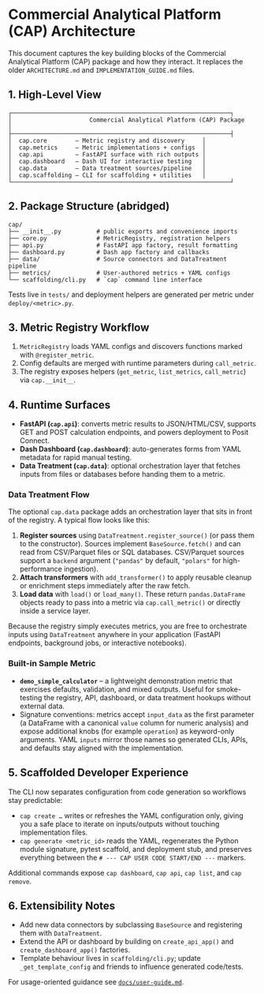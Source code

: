 # Commercial Analytical Platform (CAP) Architecture

This document captures the key building blocks of the Commercial Analytical Platform (CAP) package and how they interact. It replaces the older `ARCHITECTURE.md` and `IMPLEMENTATION_GUIDE.md` files.

## 1. High-Level View

```
┌──────────────────────────────────────────────────────────────┐
│                      Commercial Analytical Platform (CAP) Package                     │
├──────────────────────────────────────────────────────────────┤
│  cap.core        – Metric registry and discovery     │
│  cap.metrics     – Metric implementations + configs  │
│  cap.api         – FastAPI surface with rich outputs │
│  cap.dashboard   – Dash UI for interactive testing   │
│  cap.data        – Data treatment sources/pipeline   │
│  cap.scaffolding – CLI for scaffolding + utilities   │
└──────────────────────────────────────────────────────────────┘
```

## 2. Package Structure (abridged)

```
cap/
├── __init__.py          # public exports and convenience imports
├── core.py              # MetricRegistry, registration helpers
├── api.py               # FastAPI app factory, result formatting
├── dashboard.py         # Dash app factory and callbacks
├── data/                # Source connectors and DataTreatment pipeline
├── metrics/             # User-authored metrics + YAML configs
└── scaffolding/cli.py   # `cap` command line interface
```

Tests live in `tests/` and deployment helpers are generated per metric under `deploy/<metric>.py`.

## 3. Metric Registry Workflow

1. `MetricRegistry` loads YAML configs and discovers functions marked with `@register_metric`.
2. Config defaults are merged with runtime parameters during `call_metric`.
3. The registry exposes helpers (`get_metric`, `list_metrics`, `call_metric`) via `cap.__init__`.

## 4. Runtime Surfaces

- **FastAPI (`cap.api`)**: converts metric results to JSON/HTML/CSV, supports GET and POST calculation endpoints, and powers deployment to Posit Connect.
- **Dash Dashboard (`cap.dashboard`)**: auto-generates forms from YAML metadata for rapid manual testing.
- **Data Treatment (`cap.data`)**: optional orchestration layer that fetches inputs from files or databases before handing them to a metric.

### Data Treatment Flow

The optional `cap.data` package adds an orchestration layer that sits in front of the
registry. A typical flow looks like this:

1. **Register sources** using `DataTreatment.register_source()` (or pass them to the
   constructor). Sources implement `BaseSource.fetch()` and can read from CSV/Parquet
   files or SQL databases. CSV/Parquet sources support a `backend` argument
   (`"pandas"` by default, `"polars"` for high-performance ingestion).
2. **Attach transformers** with `add_transformer()` to apply reusable cleanup or
   enrichment steps immediately after the raw fetch.
3. **Load data** with `load()` or `load_many()`. These return `pandas.DataFrame`
   objects ready to pass into a metric via `cap.call_metric()` or directly inside a
   service layer.

Because the registry simply executes metrics, you are free to orchestrate inputs using
`DataTreatment` anywhere in your application (FastAPI endpoints, background jobs, or
interactive notebooks).

### Built-in Sample Metric

- **`demo_simple_calculator`** – a lightweight demonstration metric that exercises
  defaults, validation, and mixed outputs. Useful for smoke-testing the registry, API,
  dashboard, or data treatment hookups without external data.
- Signature conventions: metrics accept `input_data` as the first parameter (a DataFrame
  with a canonical `value` column for numeric analysis) and expose additional knobs (for
  example `operation`) as keyword-only arguments. YAML `inputs` mirror those names so
  generated CLIs, APIs, and defaults stay aligned with the implementation.

## 5. Scaffolded Developer Experience

The CLI now separates configuration from code generation so workflows stay predictable:

- `cap create …` writes or refreshes the YAML configuration only, giving you a safe place
  to iterate on inputs/outputs without touching implementation files.
- `cap generate <metric_id>` reads the YAML, regenerates the Python module signature,
  pytest scaffold, and deployment stub, and preserves everything between the
  `# --- CAP USER CODE START/END ---` markers.

Additional commands expose `cap dashboard`, `cap api`, `cap list`, and `cap remove`.

## 6. Extensibility Notes

- Add new data connectors by subclassing `BaseSource` and registering them with `DataTreatment`.
- Extend the API or dashboard by building on `create_api_app()` and `create_dashboard_app()` factories.
- Template behaviour lives in `scaffolding/cli.py`; update `_get_template_config` and friends to influence generated code/tests.

For usage-oriented guidance see [`docs/user-guide.md`](user-guide.md).
